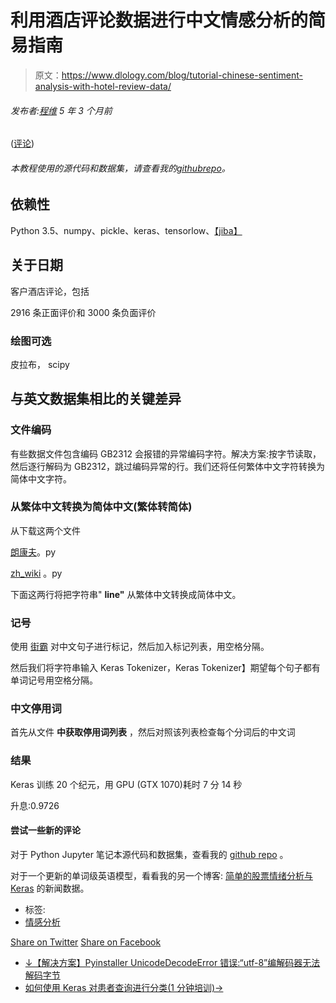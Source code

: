 # 利用酒店评论数据进行中文情感分析的简易指南

> 原文：<https://www.dlology.com/blog/tutorial-chinese-sentiment-analysis-with-hotel-review-data/>

###### 发布者:[程维](/blog/author/Chengwei/) 5 年 3 个月前

([评论](/blog/tutorial-chinese-sentiment-analysis-with-hotel-review-data/#disqus_thread))

###### 本教程使用的源代码和数据集，请查看我的[<g class="gr_ gr_39 gr-alert gr_spell gr_inline_cards gr_run_anim ContextualSpelling ins-del multiReplace" data-gr-id="39" id="39">github</g>repo](https://github.com/Tony607/Chinese_sentiment_analysis)。

## 依赖性

Python 3.5、numpy、pickle、keras、<g class="gr_ gr_42 gr-alert gr_spell gr_inline_cards gr_run_anim ContextualSpelling ins-del multiReplace" data-gr-id="42" id="42">tensorlow</g>、[【jiba】](https://github.com/fxsjy/jieba)

## 关于日期

客户酒店评论，包括

2916 条正面评价和 3000 条负面评价

### 绘图可选

<g class="gr_ gr_49 gr-alert gr_spell gr_inline_cards gr_run_anim ContextualSpelling" data-gr-id="49" id="49">皮拉布</g>， <g class="gr_ gr_50 gr-alert gr_spell gr_inline_cards gr_run_anim ContextualSpelling" data-gr-id="50" id="50">scipy</g>

## 与英文数据集相比的关键差异

### 文件编码

有些数据文件包含编码 GB2312 会报错的异常编码字符。解决方案:按字节读取，然后逐行解码为 GB2312，跳过编码异常的行。我们还将任何繁体中文字符转换为简体中文字符。

### 从繁体中文转换为简体中文(繁体转简体)

从下载这两个文件

[朗康夫](https://github.com/skydark/nstools/blob/master/zhtools/langconv.py)。py

[zh_wiki](https://github.com/skydark/nstools/blob/master/zhtools/zh_wiki.py) 。py

下面这两行将把字符串" **line"** 从繁体中文转换成简体中文。

### 记号

使用 [<g class="gr_ gr_47 gr-alert gr_spell gr_inline_cards gr_run_anim ContextualSpelling ins-del multiReplace" data-gr-id="47" id="47">街霸</g>](https://github.com/fxsjy/jieba) 对<g class="gr_ gr_46 gr-alert gr_spell gr_inline_cards gr_run_anim ContextualSpelling ins-del multiReplace" data-gr-id="46" id="46">中文</g>句子进行标记，然后加入标记列表<g class="gr_ gr_48 gr-alert gr_spell gr_inline_cards gr_run_anim ContextualSpelling ins-del multiReplace" data-gr-id="48" id="48">，用空格分隔</g>。

然后我们将字符串输入 Keras Tokenizer，Keras Tokenizer】期望每个句子都有单词记号<g class="gr_ gr_41 gr-alert gr_spell gr_inline_cards gr_run_anim ContextualSpelling ins-del multiReplace" data-gr-id="41" id="41">用空格分隔</g>。

### 中文停用词

首先从文件 **<g class="gr_ gr_56 gr-alert gr_gramm gr_hide gr_inline_cards gr_run_anim Style multiReplace replaceWithoutSep replaceWithoutSep" data-gr-id="56" id="56">中获取停用词列表</g>** <g class="gr_ gr_56 gr-alert gr_gramm gr_hide gr_inline_cards gr_disable_anim_appear Style multiReplace replaceWithoutSep replaceWithoutSep" data-gr-id="56" id="56">，</g>然后对照该列表检查每个分词后的中文词

### 结果

Keras 训练 20 个纪元，用 GPU (GTX 1070)耗时 7 分 14 秒

升息:0.9726

#### 尝试一些新的评论

对于 Python Jupyter 笔记本源代码和数据集，查看我的 [<g class="gr_ gr_40 gr-alert gr_spell gr_inline_cards gr_run_anim ContextualSpelling ins-del multiReplace" data-gr-id="40" id="40">github</g> repo](https://github.com/Tony607/Chinese_sentiment_analysis) 。

对于一个更新的单词级英语模型，看看我的另一个博客: [简单的股票情绪分析与 Keras](https://www.dlology.com/blog/simple-stock-sentiment-analysis-with-news-data-in-keras/) 的新闻数据。

*   标签:
*   [情感分析](/blog/tag/sentiment-analysis/)

[Share on Twitter](https://twitter.com/intent/tweet?url=https%3A//www.dlology.com/blog/tutorial-chinese-sentiment-analysis-with-hotel-review-data/&text=An%20easy%20guide%20to%20Chinese%20Sentiment%20analysis%20with%20hotel%20review%20data) [Share on Facebook](https://www.facebook.com/sharer/sharer.php?u=https://www.dlology.com/blog/tutorial-chinese-sentiment-analysis-with-hotel-review-data/)

*   [↓【解决方案】Pyinstaller UnicodeDecodeError 错误:“utf-8”编解码器无法解码字节](/blog/solution-pyinstaller-unicodedecodeerror-utf-8-codec-cant-decode-byte/)
*   [如何使用 Keras 对患者查询进行分类(1 分钟培训)→](/blog/tutorial-medical-triage-with-patient-query/)